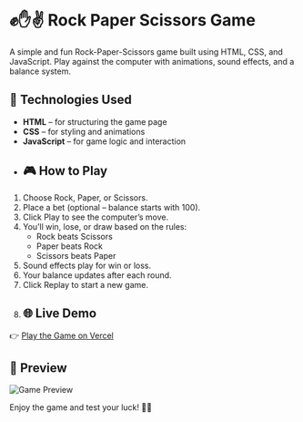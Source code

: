 # ✊✋✌️ Rock Paper Scissors Game
A simple and fun Rock-Paper-Scissors game built using HTML, CSS, and JavaScript. Play against the computer with animations, sound effects, and a balance system.
## 🔧 Technologies Used

- **HTML** – for structuring the game page  
- **CSS** – for styling and animations  
- **JavaScript** – for game logic and interaction
- ## 🎮 How to Play

1. Choose Rock, Paper, or Scissors.  
2. Place a bet (optional – balance starts with 100).  
3. Click Play to see the computer’s move.  
4. You’ll win, lose, or draw based on the rules:
   - Rock beats Scissors  
   - Paper beats Rock  
   - Scissors beats Paper  
5. Sound effects play for win or loss.  
6. Your balance updates after each round.  
7. Click Replay to start a new game.
8.  ## 🌐 Live Demo

👉 [Play the Game on Vercel](https://spsgame-chi.vercel.app/)
## 📸 Preview

![Game Preview](screenshot.png)

Enjoy the game and test your luck! 🧠💥
